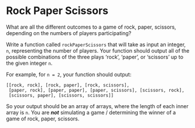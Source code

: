 # Rock Paper Scissors

What are all the different outcomes to a game of rock, paper, scissors, depending on the numbers of players participating?

Write a function called `rockPaperScissors` that will take as input an integer, `n`, representing the number of players. Your function should output all of the possible combinations of the three plays ‘rock’, ‘paper’, or ‘scissors’ up to the given integer `n`.

For example, for `n = 2`, your function should output:

    [[rock, rock], [rock, paper], [rock, scissors],
     [paper, rock], [paper, paper], [paper, scissors], [scissors, rock],
     [scissors, paper], [scissors, scissors]]

So your output should be an array of arrays, where the length of each inner array is `n`. You are **_not_** simulating a game / determining the winner of a game of rock, paper, scissors.
